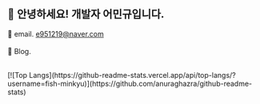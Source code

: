 ## 👋 안녕하세요! 개발자 어민규입니다.

📨 email. e951219@naver.com <br><br>
📘 Blog. [<img src="https://img.shields.io/badge/notionBlog-black?style&logo=notion&logoColor=white" width = "60" height = "15" />](https://spotty-cantaloupe-916.notion.site/ed5bca100aca474fbe751e208ae4bf64?pvs=4)<br><br>


<div>
  [![Top Langs](https://github-readme-stats.vercel.app/api/top-langs/?username=fish-minkyu)](https://github.com/anuraghazra/github-readme-stats)
</div>
